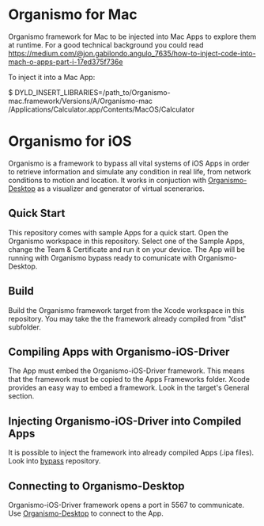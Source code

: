 # Organismo for Mac
Organismo framework for Mac to be injected into Mac Apps to explore them at runtime. For a good technical background you could read https://medium.com/@jon.gabilondo.angulo_7635/how-to-inject-code-into-mach-o-apps-part-i-17ed375f736e

To inject it into a Mac App:

$ DYLD_INSERT_LIBRARIES=/path_to/Organismo-mac.framework/Versions/A/Organismo-mac /Applications/Calculator.app/Contents/MacOS/Calculator

# Organismo for iOS
Organismo is a framework to bypass all vital systems of iOS Apps in order to retrieve information and simulate any condition in real life, from network conditions to motion and location. It works in conjuction with [Organismo-Desktop](https://github.com/JonGabilondoAngulo/Organismo-Desktop) as a visualizer and generator of virtual scenerarios.

## Quick Start
This repository comes with sample Apps for a quick start. Open the Organismo workspace in this repository. Select one of the Sample Apps, change the Team & Certificate and run it on your device. The App will be running with Organismo bypass ready to comunicate with Organismo-Desktop.

## Build
Build the Organismo framework target from the Xcode workspace in this repository. You may take the the framework already compiled from "dist" subfolder.

## Compiling Apps with Organismo-iOS-Driver
The App must embed the Organismo-iOS-Driver framework. This means that the framework must be copied to the Apps Frameworks folder. Xcode provides an easy way to embed a framework. Look in the target's General section.

## Injecting Organismo-iOS-Driver into Compiled Apps
It is possible to inject the framework into already compiled Apps (.ipa files). Look into [bypass](https://github.com/JonGabilondoAngulo/bypass) repository.

## Connecting to Organismo-Desktop
Organismo-iOS-Driver framework opens a port in 5567 to communicate. Use [Organismo-Desktop](https://github.com/JonGabilondoAngulo/Organismo-Desktop) to connect to the App.
